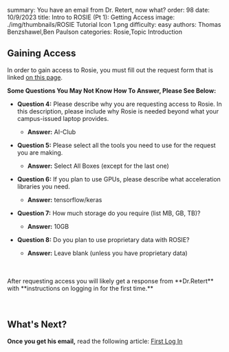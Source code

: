 summary: You have an email from Dr. Retert, now what?
order: 98
date: 10/9/2023
title: Intro to ROSIE (Pt 1): Getting Access
image: ./img/thumbnails/ROSIE Tutorial Icon 1.png
difficulty: easy
authors: Thomas Benzshawel,Ben Paulson
categories: Rosie,Topic Introduction


## Gaining Access
In order to gain access to Rosie, you must fill out the request form that is linked [on this page](https://msoe.dev/#/requestaccess).

**Some Questions You May Not Know How To Answer, Please See Below:**<br>

- **Question 4:** Please describe why you are requesting access to Rosie.  In this description, please include why Rosie is needed beyond what your campus-issued laptop provides.
    * **Answer:** AI-Club

- **Question 5:** Please select all the tools you need to use for the request you are making.
    * **Answer:** Select All Boxes (except for the last one)

- **Question 6:** If you plan to use GPUs, please describe what acceleration libraries you need.
    * **Answer:** tensorflow/keras

- **Question 7:** How much storage do you require (list MB, GB, TB)?
    * **Answer:** 10GB

- **Question 8:** Do you plan to use proprietary data with ROSIE?
    * **Answer:** Leave blank (unless you have proprietary data)
<br>
<br>
After requesting access you will likely get a response from **Dr.Retert** with **instructions on logging in for the first time.**<br>
<br><br>

## What's Next?
**Once you get his email,** read the following article: [First Log In](articles-Learning_Resources-pt2-first-login.html)
<br><br>
<br>